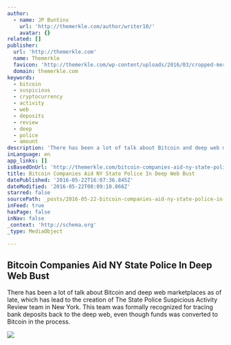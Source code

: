 ```yaml
---
author:
  - name: JP Buntinx
    url: 'http://themerkle.com/author/writer10/'
    avatar: {}
related: []
publisher:
  url: 'http://themerkle.com'
  name: Themerkle
  favicon: 'http://themerkle.com/wp-content/uploads/2016/03/cropped-merkle-white-1-192x192.png'
  domain: themerkle.com
keywords:
  - bitcoin
  - suspicious
  - cryptocurrency
  - activity
  - web
  - deposits
  - review
  - deep
  - police
  - amount
description: 'There has been a lot of talk about Bitcoin and deep web marketplaces as of late, which has lead to the creation of The State Police Suspicious Activity Review team in New York. This team was formally recognized for tracing bank deposits back to the deep web, even though funds was converted to Bitcoin in the process.'
inLanguage: en
app_links: []
isBasedOnUrl: 'http://themerkle.com/bitcoin-companies-aid-ny-state-police-in-deep-web-bust/'
title: Bitcoin Companies Aid NY State Police In Deep Web Bust
datePublished: '2016-05-22T16:07:36.845Z'
dateModified: '2016-05-22T08:09:10.866Z'
starred: false
sourcePath: _posts/2016-05-22-bitcoin-companies-aid-ny-state-police-in-deep-web-bust.md
inFeed: true
hasPage: false
inNav: false
_context: 'http://schema.org'
_type: MediaObject

---
```

<article style=""><h1>Bitcoin Companies Aid NY State Police In Deep Web Bust</h1><p>There has been a lot of talk about Bitcoin and deep web marketplaces as of late, which has lead to the creation of The State Police Suspicious Activity Review team in New York. This team was formally recognized for tracing bank deposits back to the deep web, even though funds was converted to Bitcoin in the process.</p><img src="http://themerkle.com/wp-content/uploads/2016/05/shutterstock_226117984.jpg" /></article>